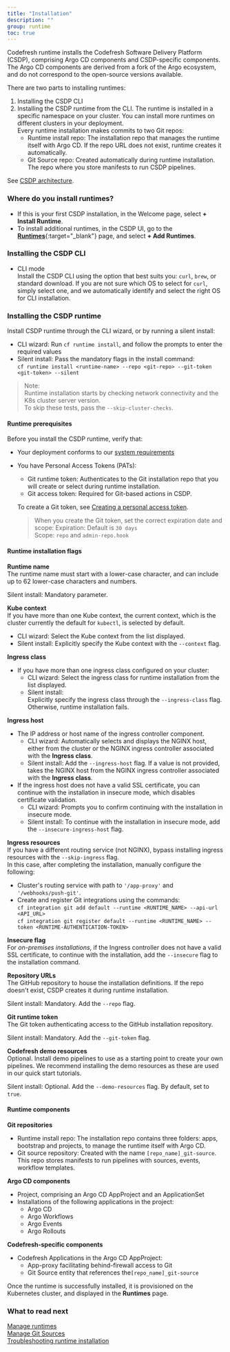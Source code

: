 ```yaml
---
title: "Installation"
description: ""
group: runtime
toc: true
---
```



Codefresh runtime installs the Codefresh Software Delivery Platform (CSDP), comprising Argo CD components and CSDP-specific components. The Argo CD components are derived from a fork of the Argo ecosystem, and do not correspond to the open-source versions available.

There are two parts to installing runtimes:
1. Installing the CSDP CLI
2. Installing the CSDP runtime from the CLI. The runtime is installed in a specific namespace on your cluster. You can install more runtimes on different clusters in your deployment.  
 Every runtime installation makes commits to two Git repos: 
   * Runtime install repo: The installation repo that manages the runtime itself with Argo CD. If the repo URL does not exist, runtime creates it automatically.   
   * Git Source repo: Created automatically during runtime installation. The repo where you store manifests to run CSDP pipelines. 

 See [CSDP architecture]({{site.baseurl}}/docs/getting-started/architecture).

### Where do you install runtimes?
* If this is your first CSDP installation, in the Welcome page, select **+ Install Runtime**.
* To install additional runtimes, in the CSDP UI, go to the [**Runtimes**](https://g.codefresh.io/2.0/account-settings/runtimes){:target="\_blank"} page, and select **+ Add Runtimes**. 

### Installing the CSDP CLI
* CLI mode  
  Install the CSDP CLI using the option that best suits you: `curl`, `brew`, or standard download. If you are not sure which OS to select for `curl`, simply select one, and we automatically identify and select the right OS for CLI installation.

### Installing the CSDP runtime
Install CSDP runtime through the CLI wizard, or by running a silent install:
* CLI wizard: Run `cf runtime install`, and follow the prompts to enter the required values
* Silent install: Pass the mandatory flags in the install command:  
  `cf runtime install <runtime-name> --repo <git-repo> --git-token <git-token> --silent`   
   
> Note:  
>  Runtime installation starts by checking network connectivity and the K8s cluster server version.  
  To skip these tests, pass the `--skip-cluster-checks`.

#### Runtime prerequisites
Before you install the CSDP runtime, verify that:
* Your deployment conforms to our [system requirements]({{site.baseurl}}/docs/runtime/requirements)
* You have Personal Access Tokens (PATs):
  * Git runtime token: Authenticates to the Git installation repo that you will create or select during runtime installation.  
  * Git access token: Required for Git-based actions in CSDP.

  To create a Git token, see [Creating a personal access token](https://docs.github.com/en/authentication/keeping-your-account-and-data-secure/creating-a-personal-access-token).
  > When you create the Git token, set the correct expiration date and scope: 
   Expiration: Default is `30 days`  
   Scope: `repo` and `admin-repo.hook` 


#### Runtime installation flags

**Runtime name**  
  The runtime name must start with a lower-case character, and can include up to 62 lower-case characters and numbers.  

  Silent install: Mandatory parameter.

**Kube context**  
  If you have more than one Kube context, the current context, which is the cluster currently the default for `kubectl`, is selected by default.  
  * CLI wizard: Select the Kube context from the list displayed.
  * Silent install: Explicitly specify the Kube context with the `--context` flag.

**Ingress class**  
  * If you have more than one ingress class configured on your cluster:
    * CLI wizard: Select the ingress class for runtime installation from the list displayed. 
    * Silent install:   
      Explicitly specify the ingress class through the `--ingress-class` flag. Otherwise, runtime installation fails.  

 
**Ingress host**  
  * The IP address or host name of the ingress controller component.  
    * CLI wizard: Automatically selects and displays the NGINX host, either from the cluster or the NGINX ingress controller associated with the **Ingress class**.  
    * Silent install: Add the `--ingress-host` flag. If a value is not provided, takes the NGINX host from the NGINX ingress controller associated with the **Ingress class**. 
 * If the ingress host does not have a valid SSL certificate, you can continue with the installation in insecure mode, which disables certificate validation.  
    * CLI wizard: Prompts you to confirm continuing with the installation in insecure mode.  
    * Silent install: To continue with the installation in insecure mode, add the `--insecure-ingress-host` flag.  

**Ingress resources**  
  If you have a different routing service (not NGINX), bypass installing ingress resources with the `--skip-ingress` flag.  
  In this case, after completing the installation, manually configure the following:  
  * Cluster's routing service with path to `'/app-proxy'` and `'/webhooks/push-git'`.  
  * Create and register Git integrations using the commands:  
    `cf integration git add default --runtime <RUNTIME_NAME> --api-url <API_URL>`   
    `cf integration git register default --runtime <RUNTIME_NAME> --token <RUNTIME-AUTHENTICATION-TOKEN>`  


**Insecure flag**  
   For _on-premises installations_, if the Ingress controller does not have a valid SSL certificate, to continue with the installation, add the `--insecure` flag to the installation command.  
   
**Repository URLs**  
  The GitHub repository to house the installation definitions. If the repo doesn't exist, CSDP creates it during runtime installation.  

  Silent install: Mandatory. Add the `--repo` flag. 


**Git runtime token**  
  The Git token authenticating access to the GitHub installation repository.  

  Silent install: Mandatory. Add the `--git-token` flag.  

**Codefresh demo resources**  
  Optional. Install demo pipelines to use as a starting point to create your own pipelines. We recommend installing the demo resources as these are used in our quick start tutorials.  

  Silent install: Optional. Add the `--demo-resources` flag. By default, set to `true`.


#### Runtime components

**Git repositories**   
 
* Runtime install repo: The installation repo contains three folders: apps, bootstrap and projects, to manage the runtime itself with Argo CD.  
* Git source repository: Created with the name `[repo_name]_git-source`. This repo stores manifests to run pipelines with sources, events, workflow templates.

**Argo CD components**  

* Project, comprising an Argo CD AppProject and an ApplicationSet
* Installations of the following applications in the project:
  * Argo CD 
  * Argo Workflows 
  * Argo Events
  * Argo Rollouts
  
**Codefresh-specific components**  

* Codefresh Applications in the Argo CD AppProject:  
  * App-proxy facilitating behind-firewall access to Git 
  * Git Source entity that references the`[repo_name]_git-source`  

Once the runtime is successfully installed, it is provisioned on the Kubernetes cluster, and displayed in the **Runtimes** page. 

### What to read next
[Manage runtimes]({{site.baseurl}}/docs/runtime/monitor-manage-runtimes/)  
[Manage Git Sources]({{site.baseurl}}/docs/runtime/git-sources/)  
[Troubleshooting runtime installation]({{site.baseurl}}/docs/troubleshooting/runtime-issues/)
